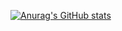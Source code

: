 [![Anurag's GitHub stats](https://github-readme-stats.vercel.app/api?username=KasumiNova)](https://github.com/anuraghazra/github-readme-stats)

